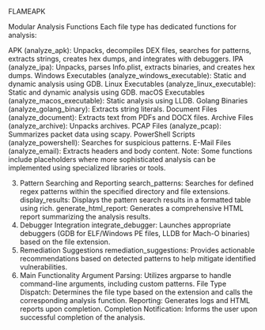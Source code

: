 FLAMEAPK

Modular Analysis Functions
Each file type has dedicated functions for analysis:

APK (analyze_apk): Unpacks, decompiles DEX files, searches for patterns, extracts strings, creates hex dumps, and integrates with debuggers.
IPA (analyze_ipa): Unpacks, parses Info.plist, extracts binaries, and creates hex dumps.
Windows Executables (analyze_windows_executable): Static and dynamic analysis using GDB.
Linux Executables (analyze_linux_executable): Static and dynamic analysis using GDB.
macOS Executables (analyze_macos_executable): Static analysis using LLDB.
Golang Binaries (analyze_golang_binary): Extracts string literals.
Document Files (analyze_document): Extracts text from PDFs and DOCX files.
Archive Files (analyze_archive): Unpacks archives.
PCAP Files (analyze_pcap): Summarizes packet data using scapy.
PowerShell Scripts (analyze_powershell): Searches for suspicious patterns.
E-Mail Files (analyze_email): Extracts headers and body content.
Note: Some functions include placeholders where more sophisticated analysis can be implemented using specialized libraries or tools.

3. Pattern Searching and Reporting
search_patterns: Searches for defined regex patterns within the specified directory and file extensions.
display_results: Displays the pattern search results in a formatted table using rich.
generate_html_report: Generates a comprehensive HTML report summarizing the analysis results.
4. Debugger Integration
integrate_debugger: Launches appropriate debuggers (GDB for ELF/Windows PE files, LLDB for Mach-O binaries) based on the file extension.
5. Remediation Suggestions
remediation_suggestions: Provides actionable recommendations based on detected patterns to help mitigate identified vulnerabilities.
6. Main Functionality
Argument Parsing: Utilizes argparse to handle command-line arguments, including custom patterns.
File Type Dispatch: Determines the file type based on the extension and calls the corresponding analysis function.
Reporting: Generates logs and HTML reports upon completion.
Completion Notification: Informs the user upon successful completion of the analysis.
